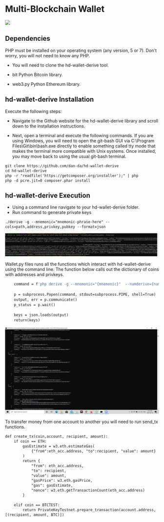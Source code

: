 # Multi-Blockchain Wallet

![](Images/newtons-coin-cradle.jpg)




## Dependencies
PHP must be installed on your operating system (any version, 5 or 7). Don't worry, you will not need to know any PHP.

* You will need to clone the hd-wallet-derive tool.

* bit Python Bitcoin library.

* web3.py Python Ethereum library.

## hd-wallet-derive Installation

Execute the following steps:

* Navigate to the Github website for the hd-wallet-derive library and scroll down to the installation instructions.

* Next, open a terminal and execute the following commands. If you are using Windows, you will need to open the git-bash GUI via C:\Program Files\Git\bin\bash.exe directly to enable something called tty mode that makes the terminal more compatible with Unix systems. Once installed, you may move back to using the usual git-bash terminal.
```
git clone https://github.com/dan-da/hd-wallet-derive
cd hd-wallet-derive
php -r "readfile('https://getcomposer.org/installer');" | php
php -d pcre.jit=0 composer.phar install
```

## hd-wallet-derive Execution

* Using a command line navigate to your hd-wallet-derive folder.
* Run command to generate private keys

```
./derive -g --mnemonic="mnemonic-phrase-here" --cols=path,address,privkey,pubkey --format=json
```

![](images/homework13.PNG) 

Wallet.py files runs all the functions which interact with hd-wallet-derive using the command line. The function below calls out the dictionary of coins with addresses and privkeys.

```def derive_wallets(mnemonic, coin, numderive):
    command = f'php derive -g --mnemonic="{mnemonic}"  --numderive={numderive} --coin={coin} --cols=path,address,privkey,pubkey --format=json'

    p = subprocess.Popen(command, stdout=subprocess.PIPE, shell=True)
    output, err = p.communicate()
    p_status = p.wait()

    keys = json.loads(output)
    return(keys)
  ```

![](images/homework7.PNG) 

To transfer money from one account to another you will need to run send_tx functions.

```
def create_tx(coin,account, recipient, amount):
    if coin == ETH: 
        gasEstimate = w3.eth.estimateGas(
            {"from":eth_acc.address, "to":recipient, "value": amount}
        )
        return { 
            "from": eth_acc.address,
            "to": recipient,
            "value": amount,
            "gasPrice": w3.eth.gasPrice,
            "gas": gasEstimate,
            "nonce": w3.eth.getTransactionCount(eth_acc.address)
        }
    
    elif coin == BTCTEST:
        return PrivateKeyTestnet.prepare_transaction(account.address, [(recipient, amount, BTC)])
```